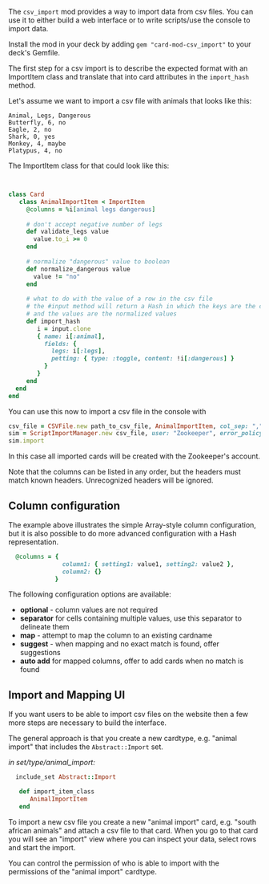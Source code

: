 The `csv_import` mod provides a way to import data from csv files.
You can use it to either build a web interface or to write scripts/use the console to
import data.

Install the mod in your deck by adding `gem "card-mod-csv_import"` to your deck's Gemfile.

The first step for a csv import is to describe the expected format with an ImportItem
class and translate that into card attributes in the `import_hash` method.

Let's assume we want to import a csv file with animals that looks like this:

```csv
Animal, Legs, Dangerous
Butterfly, 6, no
Eagle, 2, no
Shark, 0, yes
Monkey, 4, maybe
Platypus, 4, no
```

The ImportItem class for that could look like this:

```ruby


class Card
   class AnimalImportItem < ImportItem
     @columns = %i[animal legs dangerous]
   
     # don't accept negative number of legs
     def validate_legs value
       value.to_i >= 0
     end
   
     # normalize "dangerous" value to boolean
     def normalize_dangerous value
       value != "no"
     end
   
     # what to do with the value of a row in the csv file
     # the #input method will return a Hash in which the keys are the column names
     # and the values are the normalized values
     def import_hash
        i = input.clone
        { name: i[:animal],
          fields: {
            legs: i[:legs],
            petting: { type: :toggle, content: !i[:dangerous] }
          }
        }
     end
  end
end
```

You can use this now to import a csv file in the console with

```ruby
csv_file = CSVFile.new path_to_csv_file, AnimalImportItem, col_sep: ",", headers: true
sim = ScriptImportManager.new csv_file, user: "Zookeeper", error_policy: :reports
sim.import
```

In this case all imported cards will be created with the Zookeeper's account.

Note that the columns can be listed in any order, but the headers must match known
headers. Unrecognized headers will be ignored.

## Column configuration

The example above illustrates the simple Array-style column configuration, but it is
also possible to do more advanced configuration with a Hash representation.

```ruby
  @columns = { 
               column1: { setting1: value1, setting2: value2 },
               column2: {}
             }
```

The following configuration options are available:

- **optional** - column values are not required
- **separator** for cells containing multiple values, use this separator to delineate them
- **map** - attempt to map the column to an existing cardname
- **suggest** - when mapping and no exact match is found, offer suggestions
- **auto add** for mapped columns, offer to add cards when no match is found

## Import and Mapping UI
If you want users to be able to import csv files on the website then a few more steps are
necessary to build the interface.

The general approach is that you create a new cardtype, e.g. "animal import" that 
includes the `Abstract::Import` set.

_in set/type/animal_import:_

```ruby
  include_set Abstract::Import

   def import_item_class
      AnimalImportItem
   end
```

To import a new csv file you create a new "animal import" card, e.g. "south african
animals" and attach a csv file to that card. When you go to that card you will see an
"import" view where you can inspect your data, select rows and start the import.

You can control the permission of who is able to import with the permissions of the 
"animal import" cardtype.

